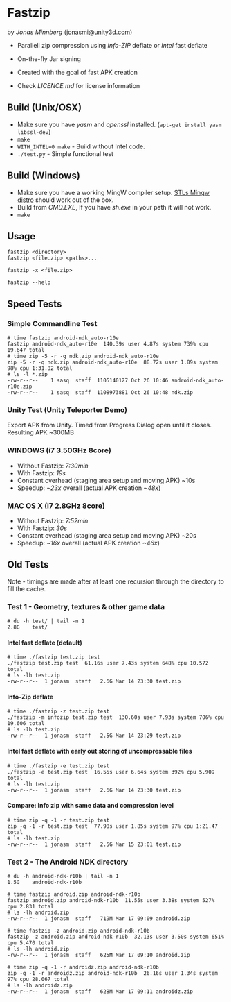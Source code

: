 # Fastzip
by _Jonas Minnberg_ (jonasmi@unity3d.com)

* Parallell zip compression using *Info-ZIP* deflate or *Intel* fast deflate
* On-the-fly Jar signing
* Created with the goal of fast APK creation

* Check _LICENCE.md_ for license information

## Build (Unix/OSX)

* Make sure you have *yasm* and *openssl* installed. (`apt-get install yasm libssl-dev`)
* `make`
* `WITH_INTEL=0 make` - Build without Intel code.
* `./test.py` - Simple functional test

## Build (Windows)

* Make sure you have a working MingW compiler setup. [STLs Mingw distro](http://nuwen.net/mingw.html) should
  work out of the box.
* Build from _CMD.EXE_, If you have _sh.exe_ in your path it will not work.
* `make`

## Usage

    fastzip <directory>
    fastzip <file.zip> <paths>...

	fastzip -x <file.zip>

	fastzip --help

## Speed Tests

### Simple Commandline Test

    # time fastzip android-ndk_auto-r10e
    fastzip android-ndk_auto-r10e  140.39s user 4.87s system 739% cpu 19.647 total
    # time zip -5 -r -q ndk.zip android-ndk_auto-r10e
    zip -5 -r -q ndk.zip android-ndk_auto-r10e  88.72s user 1.89s system 98% cpu 1:31.82 total
    # ls -l *.zip
    -rw-r--r--    1 sasq  staff  1105140127 Oct 26 10:46 android-ndk_auto-r10e.zip
    -rw-r--r--    1 sasq  staff  1108973881 Oct 26 10:48 ndk.zip

### Unity Test (Unity Teleporter Demo)

Export APK from Unity. Timed from Progress Dialog open until it closes. Resulting APK ~300MB

### WINDOWS (i7 3.50GHz 8core)
* Without Fastzip: *7:30min*
* With Fastzip: *19s*
* Constant overhead (staging area setup and moving APK) ~10s
* Speedup: *~23x* overall (actual APK creation *~48x*)

### MAC OS X (i7 2.8GHz 8core)
* Without Fastzip: *7:52min*
* With Fastzip: *30s*
* Constant overhead (staging area setup and moving APK) ~20s
* Speedup: *~16x* overall (actual APK creation *~46x*)

## Old Tests

Note - timings are made after at least one recursion through the directory to fill the cache.

### Test 1 - Geometry, textures & other game data

    # du -h test/ | tail -n 1
    2.8G    test/

#### Intel fast deflate (default)
    # time ./fastzip test.zip test
    ./fastzip test.zip test  61.16s user 7.43s system 648% cpu 10.572 total
    # ls -lh test.zip
    -rw-r--r--  1 jonasm  staff   2.6G Mar 14 23:30 test.zip

#### Info-Zip deflate
    # time ./fastzip -z test.zip test
    ./fastzip -m infozip test.zip test  130.60s user 7.93s system 706% cpu 19.606 total
    # ls -lh test.zip
    -rw-r--r--  1 jonasm  staff   2.5G Mar 14 23:29 test.zip

#### Intel fast deflate with early out storing of uncompressable files
    # time ./fastzip -e test.zip test
    ./fastzip -e test.zip test  16.55s user 6.64s system 392% cpu 5.909 total
    # ls -lh test.zip
    -rw-r--r--  1 jonasm  staff   2.6G Mar 14 23:30 test.zip

#### Compare: Info zip with same data and compression level
    # time zip -q -1 -r test.zip test
    zip -q -1 -r test.zip test  77.98s user 1.85s system 97% cpu 1:21.47 total
    # ls -lh test.zip
    -rw-r--r--  1 jonasm  staff   2.5G Mar 15 23:01 test.zip

### Test 2 - The Android NDK directory

    # du -h android-ndk-r10b | tail -n 1
    1.5G    android-ndk-r10b

    # time fastzip android.zip android-ndk-r10b
    fastzip android.zip android-ndk-r10b  11.55s user 3.38s system 527% cpu 2.831 total
    # ls -lh android.zip
    -rw-r--r--  1 jonasm  staff   719M Mar 17 09:09 android.zip

    # time fastzip -z android.zip android-ndk-r10b
    fastzip -z android.zip android-ndk-r10b  32.13s user 3.50s system 651% cpu 5.470 total
    # ls -lh android.zip
    -rw-r--r--  1 jonasm  staff   625M Mar 17 09:10 android.zip

    # time zip -q -1 -r androidz.zip android-ndk-r10b
    zip -q -1 -r androidz.zip android-ndk-r10b  26.16s user 1.34s system 97% cpu 28.067 total
    # ls -lh androidz.zip
    -rw-r--r--  1 jonasm  staff   628M Mar 17 09:11 androidz.zip
